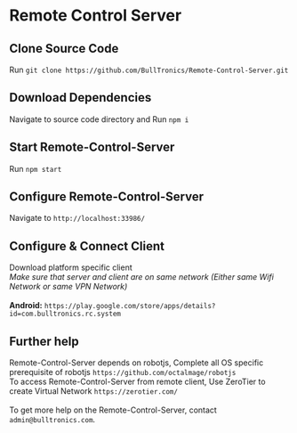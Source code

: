 # Remote Control Server


## Clone Source Code

Run `git clone https://github.com/BullTronics/Remote-Control-Server.git`

## Download Dependencies

Navigate to source code directory and Run `npm i`

## Start Remote-Control-Server

Run `npm start`

## Configure Remote-Control-Server

Navigate to `http://localhost:33986/`

## Configure & Connect Client

Download platform specific client <br />
*Make sure that server and client are on same network (Either same Wifi Network or same VPN Network)*<br /><br />
**Android:** `https://play.google.com/store/apps/details?id=com.bulltronics.rc.system`

## Further help

Remote-Control-Server depends on robotjs, Complete all OS specific prerequisite of robotjs `https://github.com/octalmage/robotjs` <br />
To access Remote-Control-Server from remote client, Use ZeroTier to create Virtual Network `https://zerotier.com/` <br /><br />
To get more help on the Remote-Control-Server, contact `admin@bulltronics.com`.
